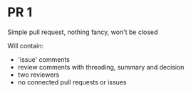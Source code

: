 # PR 1

Simple pull request, nothing fancy, won't be closed

Will contain:
- 'issue' comments
- review comments with threading, summary and decision
- two reviewers
- no connected pull requests or issues
